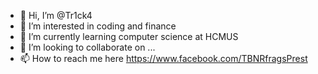 - 👋 Hi, I’m @Tr1ck4
- 👀 I’m interested in coding and finance
- 🌱 I’m currently learning computer science at HCMUS
- 💞️ I’m looking to collaborate on ...
- 📫 How to reach me here https://www.facebook.com/TBNRfragsPrest

<!---
Tr1ck4/Tr1ck4 is a ✨ special ✨ repository because its `README.md` (this file) appears on your GitHub profile.
You can click the Preview link to take a look at your changes.
--->
